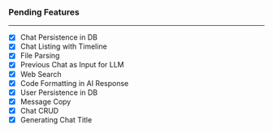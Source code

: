 ### Pending Features
---
- [x] Chat Persistence in DB
- [x] Chat Listing with Timeline
- [x] File Parsing
- [x] Previous Chat as Input for LLM
- [x] Web Search
- [x] Code Formatting in AI Response
- [x] User Persistence in DB
- [x] Message Copy
- [x] Chat CRUD
- [x] Generating Chat Title
